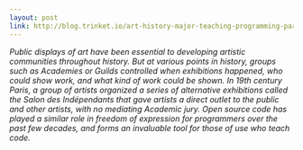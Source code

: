 ```yaml
---
layout: post
link: http://blog.trinket.io/art-history-major-teaching-programming-part-2/
---
```


*Public displays of art have been essential to developing artistic communities throughout history. But at various points in history, groups such as Academies or Guilds controlled when exhibitions happened, who could show work, and what kind of work could be shown. In 19th century Paris, a group of artists organized a series of alternative exhibitions called the Salon des Indépendants that gave artists a direct outlet to the public and other artists, with no mediating Academic jury. Open source code has played a similar role in freedom of expression for programmers over the past few decades, and forms an invaluable tool for those of use who teach code.*
